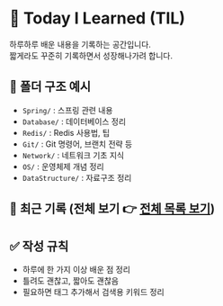 # 🚀 Today I Learned (TIL)

하루하루 배운 내용을 기록하는 공간입니다.  
짧게라도 꾸준히 기록하면서 성장해나가려 합니다.

## 📁 폴더 구조 예시

- `Spring/` : 스프링 관련 내용
- `Database/` : 데이터베이스 정리
- `Redis/` : Redis 사용법, 팁
- `Git/` : Git 명령어, 브랜치 전략 등
- `Network/` : 네트워크 기초 지식
- `OS/` : 운영체제 개념 정리
- `DataStructure/` : 자료구조 정리

## 📅 최근 기록 (전체 보기 👉 [전체 목록 보기](./all-posts.md))


## ✅ 작성 규칙

- 하루에 한 가지 이상 배운 점 정리
- 틀려도 괜찮고, 짧아도 괜찮음
- 필요하면 태그 추가해서 검색용 키워드 정리
